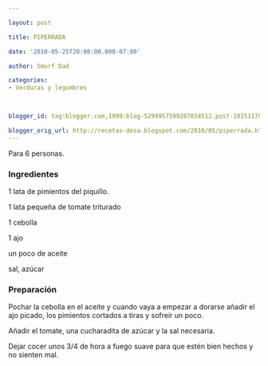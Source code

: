 ```yaml
---

layout: post

title: PIPERRADA

date: '2010-05-25T20:00:00.000-07:00'

author: Smurf Dad

categories:
- Verduras y legumbres



blogger_id: tag:blogger.com,1999:blog-5299957599287034512.post-1015117029462535067

blogger_orig_url: http://recetas-desa.blogspot.com/2010/05/piperrada.html
---
```


Para 6 personas.

<h3>Ingredientes</h3>

1 lata de pimientos del piquillo.

1 lata pequeña de tomate triturado

1 cebolla

1 ajo

un poco de aceite

sal, azúcar

<h3>Preparación</h3>

Pochar la cebolla en el aceite y cuando vaya a empezar a dorarse añadir el ajo picado, los pimientos cortados a tiras y sofreír un poco.

Añadir el tomate, una cucharadita de azúcar y la sal necesaria.

Dejar cocer unos 3/4 de hora a fuego suave para que estén bien hechos y no sienten mal.


